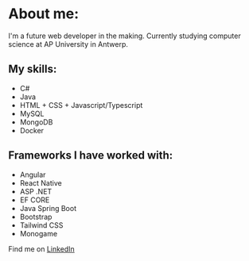 # About me:
I'm a future web developer in the making.
Currently studying computer science at AP University in Antwerp.

## My skills:
- C#
- Java
- HTML + CSS + Javascript/Typescript
- MySQL
- MongoDB
- Docker

## Frameworks I have worked with:
- Angular
- React Native
- ASP .NET
- EF CORE
- Java Spring Boot
- Bootstrap
- Tailwind CSS
- Monogame
  
Find me on [LinkedIn](https://www.linkedin.com/in/bas-de-meurichy-668314298/)
